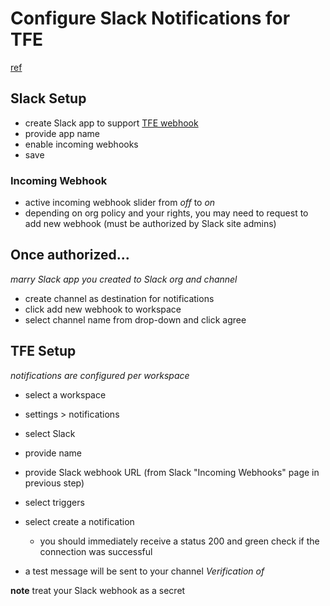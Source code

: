 # Configure Slack Notifications for TFE
[ref](https://www.terraform.io/docs/enterprise/workspaces/notifications.html#slack)

## Slack Setup

- create Slack app to support [TFE webhook](https://api.slack.com/incoming-webhooks#create_a_webhook)
- provide app name
- enable incoming webhooks
- save

### Incoming Webhook

- active incoming webhook slider from _off_ to _on_
- depending on org policy and your rights, you may need to request to add new webhook (must be authorized by Slack site admins)

## Once authorized...

_marry Slack app you created to Slack org and channel_

- create channel as destination for notifications
- click add new webhook to workspace
- select channel name from drop-down and click agree

## TFE Setup

_notifications are configured per workspace_

- select a workspace
- settings > notifications

- select Slack
- provide name
- provide Slack webhook URL (from Slack "Incoming Webhooks" page in previous step)
- select triggers
- select create a notification
	- you should immediately receive a status 200 and green check if the connection was successful

- a test message will be sent to your channel _Verification of <your TFE notification name>_

**note** treat your Slack webhook as a secret